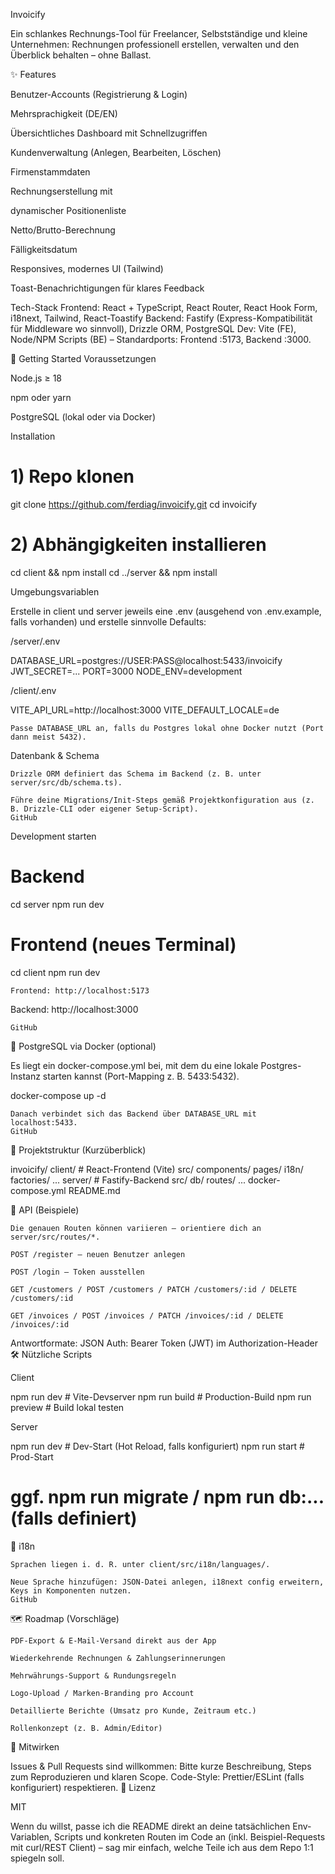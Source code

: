 Invoicify

Ein schlankes Rechnungs-Tool für Freelancer, Selbstständige und kleine Unternehmen: Rechnungen professionell erstellen, verwalten und den Überblick behalten – ohne Ballast.

✨ Features

Benutzer-Accounts (Registrierung & Login)

Mehrsprachigkeit (DE/EN)

Übersichtliches Dashboard mit Schnellzugriffen

Kundenverwaltung (Anlegen, Bearbeiten, Löschen)

Firmenstammdaten

Rechnungserstellung mit

dynamischer Positionenliste

Netto/Brutto-Berechnung

Fälligkeitsdatum

Responsives, modernes UI (Tailwind)

Toast-Benachrichtigungen für klares Feedback

Tech-Stack
Frontend: React + TypeScript, React Router, React Hook Form, i18next, Tailwind, React-Toastify
Backend: Fastify (Express-Kompatibilität für Middleware wo sinnvoll), Drizzle ORM, PostgreSQL
Dev: Vite (FE), Node/NPM Scripts (BE) – Standardports: Frontend :5173, Backend :3000.

🚀 Getting Started
Voraussetzungen

Node.js ≥ 18

npm oder yarn

PostgreSQL (lokal oder via Docker)

Installation

# 1) Repo klonen

git clone https://github.com/ferdiag/invoicify.git
cd invoicify

# 2) Abhängigkeiten installieren

cd client && npm install
cd ../server && npm install

Umgebungsvariablen

Erstelle in client und server jeweils eine .env (ausgehend von .env.example, falls vorhanden) und erstelle sinnvolle Defaults:

/server/.env

DATABASE_URL=postgres://USER:PASS@localhost:5433/invoicify
JWT_SECRET=...
PORT=3000
NODE_ENV=development

/client/.env

VITE_API_URL=http://localhost:3000
VITE_DEFAULT_LOCALE=de

    Passe DATABASE_URL an, falls du Postgres lokal ohne Docker nutzt (Port dann meist 5432).

Datenbank & Schema

    Drizzle ORM definiert das Schema im Backend (z. B. unter server/src/db/schema.ts).

    Führe deine Migrations/Init-Steps gemäß Projektkonfiguration aus (z. B. Drizzle-CLI oder eigener Setup-Script).
    GitHub

Development starten

# Backend

cd server
npm run dev

# Frontend (neues Terminal)

cd client
npm run dev

    Frontend: http://localhost:5173

Backend: http://localhost:3000

    GitHub

🐘 PostgreSQL via Docker (optional)

Es liegt ein docker-compose.yml bei, mit dem du eine lokale Postgres-Instanz starten kannst (Port-Mapping z. B. 5433:5432).

docker-compose up -d

    Danach verbindet sich das Backend über DATABASE_URL mit localhost:5433.
    GitHub

🧭 Projektstruktur (Kurzüberblick)

invoicify/
client/ # React-Frontend (Vite)
src/
components/
pages/
i18n/
factories/
...
server/ # Fastify-Backend
src/
db/
routes/
...
docker-compose.yml
README.md

🔌 API (Beispiele)

    Die genauen Routen können variieren – orientiere dich an server/src/routes/*.

    POST /register – neuen Benutzer anlegen

    POST /login – Token ausstellen

    GET /customers / POST /customers / PATCH /customers/:id / DELETE /customers/:id

    GET /invoices / POST /invoices / PATCH /invoices/:id / DELETE /invoices/:id

Antwortformate: JSON
Auth: Bearer Token (JWT) im Authorization-Header
🛠️ Nützliche Scripts

Client

npm run dev # Vite-Devserver
npm run build # Production-Build
npm run preview # Build lokal testen

Server

npm run dev # Dev-Start (Hot Reload, falls konfiguriert)
npm run start # Prod-Start

# ggf. npm run migrate / npm run db:... (falls definiert)

🧩 i18n

    Sprachen liegen i. d. R. unter client/src/i18n/languages/.

    Neue Sprache hinzufügen: JSON-Datei anlegen, i18next config erweitern, Keys in Komponenten nutzen.
    GitHub

🗺️ Roadmap (Vorschläge)

    PDF-Export & E-Mail-Versand direkt aus der App

    Wiederkehrende Rechnungen & Zahlungserinnerungen

    Mehrwährungs-Support & Rundungsregeln

    Logo-Upload / Marken-Branding pro Account

    Detaillierte Berichte (Umsatz pro Kunde, Zeitraum etc.)

    Rollenkonzept (z. B. Admin/Editor)

🤝 Mitwirken

Issues & Pull Requests sind willkommen: Bitte kurze Beschreibung, Steps zum Reproduzieren und klaren Scope. Code-Style: Prettier/ESLint (falls konfiguriert) respektieren.
📄 Lizenz

MIT

Wenn du willst, passe ich die README direkt an deine tatsächlichen Env-Variablen, Scripts und konkreten Routen im Code an (inkl. Beispiel-Requests mit curl/REST Client) – sag mir einfach, welche Teile ich aus dem Repo 1:1 spiegeln soll.
